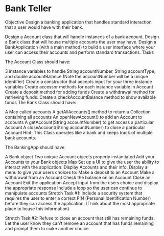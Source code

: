 # Bank Teller

Objective
Design a banking application that handles standard interaction that a user would have with their bank.

Design a Account class that will handle instances of a bank account.
Design a Bank class that will house multiple accounts the user may have.
Design a BankApplication (with a main method) to build a user interface where your user can access their accounts and perform standard transactions.
Tasks

The Account Class should have:

3 instance variables to handle String accountNumber, String accountType, and double accountBalance (Note the accountNumber will be a unique identifier)
Create a constructor that accepts input for your three instance variables
Create accessor methods for each instance variable in Account
Create a deposit method for adding funds
Create a withdrawal method for retrieving funds.
Create a checkAccountBalance method to show available funds
The Bank Class should have:

A Map called accounts
A getAllAccounts() method to return a Collection<Account> containing all accounts
An openNewAccount() to add an Account to accounts
A getAccount(String accountNumber) to get access a particular Account
A closeAccount(String accountNumber) to close a particular Account
Hint: This Class operates like a bank and keeps track of multiple bank accounts.

The BankingApp should have:

A Bank object
Two unique Account objects properly instantiated
Add your Accounts to your Bank objects Map
Set up a UI to give the user the ability to interact with the application:
Display Accounts and their info.
Display a menu to give your users choices to:
Make a deposit to an Account
Make a withdrawal from an Account
Check the balance on an Account
Close an Account
Exit the application
Accept input from the users choice and display the appropriate response
Include a loop so the user can continue to manipulate accounts
Stretch Task #1: Include a security system that requires the user to enter a correct PIN (Personal Identification Number) before they can access the application. (Think about the most appropriate place to house this information)

Stretch Task #2: Refuse to close an account that still has remaining funds. Let the user know they can’t remove an account that has funds remaining and prompt them to make another choice.

